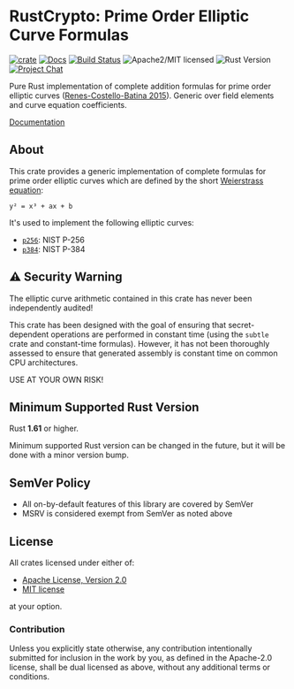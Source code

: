 # RustCrypto: Prime Order Elliptic Curve Formulas

[![crate][crate-image]][crate-link]
[![Docs][docs-image]][docs-link]
[![Build Status][build-image]][build-link]
![Apache2/MIT licensed][license-image]
![Rust Version][rustc-image]
[![Project Chat][chat-image]][chat-link]

Pure Rust implementation of complete addition formulas for prime order elliptic
curves ([Renes-Costello-Batina 2015]). Generic over field elements and curve
equation coefficients.

[Documentation][docs-link]

## About

This crate provides a generic implementation of complete formulas for prime
order elliptic curves which are defined by the short [Weierstrass equation]:

```text
y² = x³ + ax + b
```

It's used to implement the following elliptic curves:

- [`p256`]: NIST P-256
- [`p384`]: NIST P-384

## ⚠️ Security Warning

The elliptic curve arithmetic contained in this crate has never been
independently audited!

This crate has been designed with the goal of ensuring that secret-dependent
operations are performed in constant time (using the `subtle` crate and
constant-time formulas). However, it has not been thoroughly assessed to ensure
that generated assembly is constant time on common CPU architectures.

USE AT YOUR OWN RISK!

## Minimum Supported Rust Version

Rust **1.61** or higher.

Minimum supported Rust version can be changed in the future, but it will be
done with a minor version bump.

## SemVer Policy

- All on-by-default features of this library are covered by SemVer
- MSRV is considered exempt from SemVer as noted above

## License

All crates licensed under either of:

- [Apache License, Version 2.0](http://www.apache.org/licenses/LICENSE-2.0)
- [MIT license](http://opensource.org/licenses/MIT)

at your option.

### Contribution

Unless you explicitly state otherwise, any contribution intentionally submitted
for inclusion in the work by you, as defined in the Apache-2.0 license, shall be
dual licensed as above, without any additional terms or conditions.

[//]: # (badges)

[crate-image]: https://buildstats.info/crate/primeorder
[crate-link]: https://crates.io/crates/primeorder
[docs-image]: https://docs.rs/primeorder/badge.svg
[docs-link]: https://docs.rs/primeorder/
[build-image]: https://github.com/RustCrypto/elliptic-curves/actions/workflows/primeorder.yml/badge.svg
[build-link]: https://github.com/RustCrypto/elliptic-curves/actions/workflows/primeorder.yml
[license-image]: https://img.shields.io/badge/license-Apache2.0/MIT-blue.svg
[rustc-image]: https://img.shields.io/badge/rustc-1.61+-blue.svg
[chat-image]: https://img.shields.io/badge/zulip-join_chat-blue.svg
[chat-link]: https://rustcrypto.zulipchat.com/#narrow/stream/260040-elliptic-curves

[//]: # (links)

[Renes-Costello-Batina 2015]: https://eprint.iacr.org/2015/1060
[Weierstrass equation]: https://crypto.stanford.edu/pbc/notes/elliptic/weier.html
[`p256`]: https://github.com/RustCrypto/elliptic-curves/tree/master/p256
[`p384`]: https://github.com/RustCrypto/elliptic-curves/tree/master/p256
